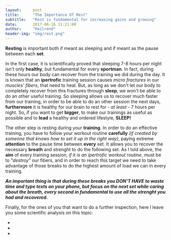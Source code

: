 ```yaml
---
layout:     post
title:      "The Importance Of Rest"
subtitle:   "Rest is fundamental for increasing gains and growing"
date:       2017-06-16 11:21:00
author:     "Hailrend"
header-img: "img/rest.png"
---
```

<p> <b>Resting</b> is important both if meant as sleeping and if meant as the pause between each <b>set</b>. </p>
<p> In the first case, it is scientifically proved that sleeping 7-8 hours per night isn't only <b>healthy</b>, but fundamental for every <b>sportman</b>. 
	In fact, during these hours our body can recover from the training we did during the day. It is known that an <b>ipertrofic</b> training session causes <i>micro fractures</i>
 	in our <i>muscles' fibers</i>, that need to heal. But, as long as we don't let our body to completely recover from this fractures through <b>sleep</b>, we won't be able to do an 
 	other useful training. So sleeping allows us to recover much faster from our training, in order to be able to do an other session the next days, <b>furthermore</b> it is 
 	healthy for our brain to rest for <i>- at least -</i> 7 hours per night. So, if you want to get <b>bigger</b>, to make our trainings as useful as possible and to <b>lead</b> a 
 	healthy and ordered lifestyle, <strong>SLEEP!</strong> </p>
<p> The other step is resting during your <b>training</b>. In order to do an effective training, you have to follow your workout routine <b>carefully</b> <i>(if created by 
	someone that knows how to set it up in the right way)</i>, paying extreme <b>attention</b> to the pause time between <b>every</b> set. It allows you to recover the necessary <b>breath</b> 
	and strenght to do the following set. As I told above, the <b>aim</b> of every training session, <i>if it is an ipertrofic workout routine</i>, must be to <i>"destroy"</i> our fibers,
	and in order to reach this target we need to take advantage of those breaks to do the highest amount of load we can in every training.</p>
<p> <b><i>An important thing is that during these breaks you DON'T HAVE to waste time and type texts on your phone, but focus on the next set while caring about the breath, every 
	second in fundamental to use all the strenght you had and recovered.</i></b> </p>
<p> Finally, for the ones of you that want to do a further inspection, here I leave you some scientific analysis on this topic:
<ul>
	<li> <a href="https://breakingmuscle.com/learn/7-essential-elements-of-rest-and-recovery"><i class="fa fa-link" aria-hidden="true"></i></a></li>
	<li> <a href="http://msue.anr.msu.edu/news/the_importance_of_rest_and_recovery_for_athletes"><i class="fa fa-link" aria-hidden="true"></i></a></li>
	<li> <a href="https://www.verywell.com/the-benefits-of-rest-and-recovery-after-exercise-3120575"><i class="fa fa-link" aria-hidden="true"></i></a></li>
</ul> </p>

